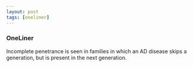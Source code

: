 ```yaml
---
layout: post
tags: [oneliner]
---
```



### OneLiner

Incomplete penetrance is seen in families in which an AD disease skips a generation, but is present in the next generation.
